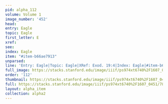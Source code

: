 ```yaml
---
pid: alpha_112
volume: Volume 1
image_number: '452'
head: 
entry: Eagle
topic: Eagle
first_letter: E
xref: 
see: 
index: Eagle
item: "#item-b66ae7913"
unparsed: 
line: 'Entry: Eagle|Topic: Eagle|XRef: Exod. 19:4|Index: Eagle|#item-b66ae7913'
full_image: https://stacks.stanford.edu/image/iiif/ps974xt6740%2F1607_0451/full/full/0/default.jpg
order: '112'
thumbnail: https://stacks.stanford.edu/image/iiif/ps974xt6740%2F1607_0451/full/100,/0/default.jpg
full: https://stacks.stanford.edu/image/iiif/ps974xt6740%2F1607_0451/786,2344,2945,191/full/0/default.jpg
layout: alpha_item
collection: alpha2
---
```

